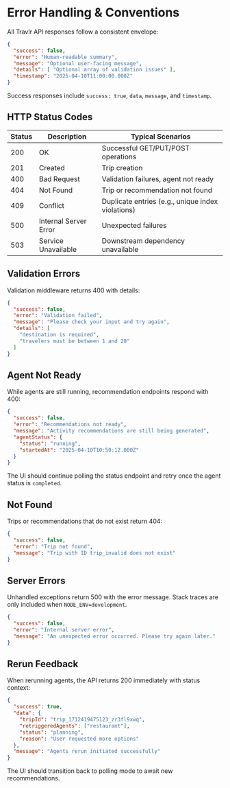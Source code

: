 # Error Handling & Conventions

All Travlr API responses follow a consistent envelope:

```json
{
  "success": false,
  "error": "Human-readable summary",
  "message": "Optional user-facing message",
  "details": [ "Optional array of validation issues" ],
  "timestamp": "2025-04-10T11:00:00.000Z"
}
```

Success responses include `success: true`, `data`, `message`, and `timestamp`.

## HTTP Status Codes

| Status | Description | Typical Scenarios |
| --- | --- | --- |
| 200 | OK | Successful GET/PUT/POST operations |
| 201 | Created | Trip creation |
| 400 | Bad Request | Validation failures, agent not ready |
| 404 | Not Found | Trip or recommendation not found |
| 409 | Conflict | Duplicate entries (e.g., unique index violations) |
| 500 | Internal Server Error | Unexpected failures |
| 503 | Service Unavailable | Downstream dependency unavailable |

## Validation Errors

Validation middleware returns 400 with details:

```json
{
  "success": false,
  "error": "Validation failed",
  "message": "Please check your input and try again",
  "details": [
    "destination is required",
    "travelers must be between 1 and 20"
  ]
}
```

## Agent Not Ready

While agents are still running, recommendation endpoints respond with 400:

```json
{
  "success": false,
  "error": "Recommendations not ready",
  "message": "Activity recommendations are still being generated",
  "agentStatus": {
    "status": "running",
    "startedAt": "2025-04-10T10:50:12.000Z"
  }
}
```

The UI should continue polling the status endpoint and retry once the agent
status is `completed`.

## Not Found

Trips or recommendations that do not exist return 404:

```json
{
  "success": false,
  "error": "Trip not found",
  "message": "Trip with ID trip_invalid does not exist"
}
```

## Server Errors

Unhandled exceptions return 500 with the error message. Stack traces are only
included when `NODE_ENV=development`.

```json
{
  "success": false,
  "error": "Internal server error",
  "message": "An unexpected error occurred. Please try again later."
}
```

## Rerun Feedback

When rerunning agents, the API returns 200 immediately with status context:

```json
{
  "success": true,
  "data": {
    "tripId": "trip_1712419475123_zr3fl9xwq",
    "retriggeredAgents": ["restaurant"],
    "status": "planning",
    "reason": "User requested more options"
  },
  "message": "Agents rerun initiated successfully"
}
```

The UI should transition back to polling mode to await new recommendations.
